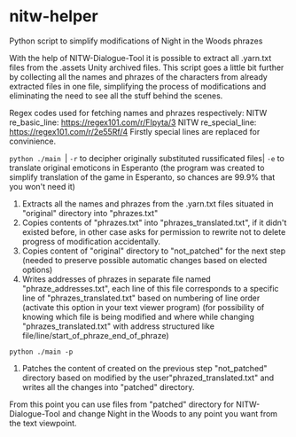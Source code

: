 # nitw-helper
Python script to simplify modifications of Night in the Woods phrazes

With the help of NITW-Dialogue-Tool it is possible to extract all .yarn.txt files from the .assets Unity archived files. This script goes a little bit further by collecting all the names and phrazes of the characters from already extracted files in one file, simplifying the process of modifications and eliminating the need to see all the stuff behind the scenes.

Regex codes used for fetching names and phrazes respectively:
NITW re_basic_line: https://regex101.com/r/FIpyta/3
NITW re_special_line: https://regex101.com/r/2e55Rf/4
Firstly special lines are replaced for convinience.

`python ./main `| `-r` to decipher originally substituted russificated files| `-e` to translate original emoticons in Esperanto (the program was created to simplify translation of the game in Esperanto, so chances are 99.9% that you won't need it)
1) Extracts all the names and phrazes from the .yarn.txt files situated in "original" directory into "phrazes.txt"
2) Copies contents of "phrazes.txt" into "phrazes_translated.txt", if it didn't existed before, in other case asks for permission to rewrite not to delete progress of modification accidentally.
3) Copies content of "original" directory to "not_patched" for the next step (needed to preserve possible automatic changes based on elected options)
4) Writes addresses of phrazes in separate file named "phraze_addresses.txt", each line of this file corresponds to a specific line of "phrazes_translated.txt" based on numbering of line order (activate this option in your text viewer program) (for possibility of knowing which file is being modified and where while changing "phrazes_translated.txt" with address structured like file/line/start_of_phraze_end_of_phraze)

`python ./main -p`
1) Patches the content of created on the previous step "not_patched" directory based on modified by the user"phrazed_translated.txt" and writes all the changes into "patched" directory.

From this point you can use files from "patched" directory for NITW-Dialogue-Tool and change Night in the Woods to any point you want from the text viewpoint.

